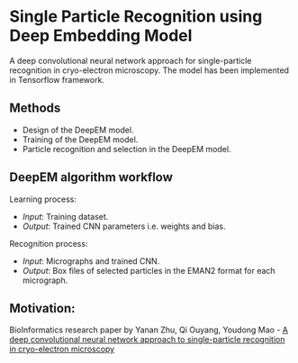 # Single Particle Recognition using Deep Embedding Model

A deep convolutional neural network approach for single-particle recognition in cryo-electron microscopy. The model has been implemented in Tensorflow framework.

## Methods

- Design of the DeepEM model.
- Training of the DeepEM model.
- Particle recognition and selection in the DeepEM model.

## DeepEM algorithm workflow

Learning process:
- *Input*: Training dataset.
- *Output*: Trained CNN parameters i.e. weights and bias.

Recognition process:
- *Input*: Micrographs and trained CNN.
- *Output*: Box files of selected particles in the EMAN2 format for each micrograph.

## Motivation:

BioInformatics research paper by Yanan Zhu, Qi Ouyang, Youdong Mao - [A deep convolutional neural network approach to single-particle recognition in cryo-electron microscopy](https://arxiv.org/pdf/1605.05543.pdf)
